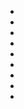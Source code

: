 * [](/)
* [](README.md "Home Page")
* [](About.md "About Project")
* [](Overview.md "Freedom Overview")
* [](math.md "Mathematical Basis")
* [](IDE.md "IDE Features")
* [](Contact.md "Contact")
* [](Privacy.md "Privacy")
* [](useful_links.md "Useful Links")
